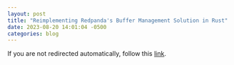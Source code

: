 ```yaml
---
layout: post
title: "Reimplementing Redpanda's Buffer Management Solution in Rust"
date: 2023-08-20 14:01:04 -0500
categories: blog
---
```


<script type="text/javascript">
  window.location.href = 'https://brianshih1.github.io/mini-iobuf/';
</script>

If you are not redirected automatically, follow this <a href="https://brianshih1.github.io/mini-iobuf">link</a>.
